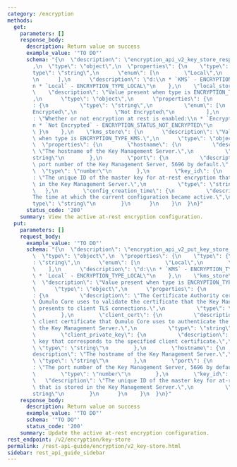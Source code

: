 ```yaml
---
category: /encryption
methods:
  get:
    parameters: []
    response_body:
      description: Return value on success
      example_value: '"TO DO"'
      schema: "{\n  \"description\": \"encryption_api_v2_key_store_response_union\"\
        ,\n  \"type\": \"object\",\n  \"properties\": {\n    \"type\": {\n      \"\
        type\": \"string\",\n      \"enum\": [\n        \"Local\",\n        \"KMS\"\
        \n      ],\n      \"description\": \"d:\\n * `KMS` - ENCRYPTION_TYPE_KMS,\\\
        n * `Local` - ENCRYPTION_TYPE_LOCAL\"\n    },\n    \"local_store\": {\n  \
        \    \"description\": \"Value present when type is ENCRYPTION_TYPE_LOCAL.\"\
        ,\n      \"type\": \"object\",\n      \"properties\": {\n        \"status\"\
        : {\n          \"type\": \"string\",\n          \"enum\": [\n            \"\
        Encrypted\",\n            \"Not Encrypted\"\n          ],\n          \"description\"\
        : \"Whether or not encryption at rest is enabled:\\n * `Encrypted` - ENCRYPTION_STATUS_ENCRYPTED,\\\
        n * `Not Encrypted` - ENCRYPTION_STATUS_NOT_ENCRYPTED\"\n        }\n     \
        \ }\n    },\n    \"kms_store\": {\n      \"description\": \"Value present\
        \ when type is ENCRYPTION_TYPE_KMS.\",\n      \"type\": \"object\",\n    \
        \  \"properties\": {\n        \"hostname\": {\n          \"description\":\
        \ \"The hostname of the Key Management Server.\",\n          \"type\": \"\
        string\"\n        },\n        \"port\": {\n          \"description\": \"The\
        \ port number of the Key Management Server, 5696 by default.\",\n        \
        \  \"type\": \"number\"\n        },\n        \"key_id\": {\n          \"description\"\
        : \"The unique ID of the master key for at-rest encryption that is stored\
        \ in the Key Management Server.\",\n          \"type\": \"string\"\n     \
        \   },\n        \"config_creation_time\": {\n          \"description\": \"\
        The time at which the current configuration became active.\",\n          \"\
        type\": \"string\"\n        }\n      }\n    }\n  }\n}"
      status_code: '200'
    summary: View the active at-rest encryption configuration.
  put:
    parameters: []
    request_body:
      example_value: '"TO DO"'
      schema: "{\n  \"description\": \"encryption_api_v2_put_key_store_union\",\n\
        \  \"type\": \"object\",\n  \"properties\": {\n    \"type\": {\n      \"type\"\
        : \"string\",\n      \"enum\": [\n        \"Local\",\n        \"KMS\"\n  \
        \    ],\n      \"description\": \"d:\\n * `KMS` - ENCRYPTION_TYPE_KMS,\\n\
        \ * `Local` - ENCRYPTION_TYPE_LOCAL\"\n    },\n    \"kms_store\": {\n    \
        \  \"description\": \"Value present when type is ENCRYPTION_TYPE_KMS.\",\n\
        \      \"type\": \"object\",\n      \"properties\": {\n        \"server_ca_cert\"\
        : {\n          \"description\": \"The Certificate Authority certificate that\
        \ Qumulo Core uses to validate the certificate that the Key Management Server\
        \ presents to client TLS connections.\",\n          \"type\": \"string\"\n\
        \        },\n        \"client_cert\": {\n          \"description\": \"The\
        \ client certificate that Qumulo Core uses to authenticate the cluster to\
        \ the Key Management Server.\",\n          \"type\": \"string\"\n        },\n\
        \        \"client_private_key\": {\n          \"description\": \"The private\
        \ key that corresponds to the specified client certificate.\",\n         \
        \ \"type\": \"string\"\n        },\n        \"hostname\": {\n          \"\
        description\": \"The hostname of the Key Management Server.\",\n         \
        \ \"type\": \"string\"\n        },\n        \"port\": {\n          \"description\"\
        : \"The port number of the Key Management Server, 5696 by default.\",\n  \
        \        \"type\": \"number\"\n        },\n        \"key_id\": {\n       \
        \   \"description\": \"The unique ID of the master key for at-rest encryption\
        \ that is stored in the Key Management Server.\",\n          \"type\": \"\
        string\"\n        }\n      }\n    }\n  }\n}"
    response_body:
      description: Return value on success
      example_value: '"TO DO"'
      schema: '"TO DO"'
      status_code: '200'
    summary: Update the active at-rest encryption configuration.
rest_endpoint: /v2/encryption/key-store
permalink: /rest-api-guide/encryption/v2_key-store.html
sidebar: rest_api_guide_sidebar
---
```

